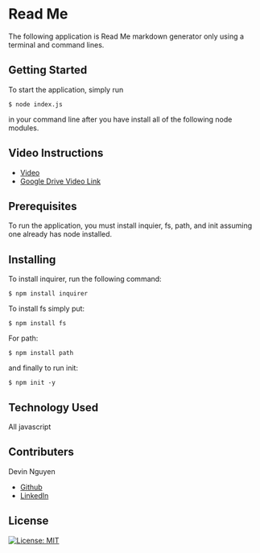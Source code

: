 # Read Me 

The following application is Read Me markdown generator only using a terminal and command lines.

## Getting Started 

To start the application, simply run 
```
$ node index.js
```
in your command line after you have install all of the following node modules. 

## Video Instructions

* [Video](./ReadMe%20Generator.mp4)
* [Google Drive Video Link](https://drive.google.com/file/d/1E7-N_edGCuV-BAaSLB8nkibCNKKbhlYM/view)

## Prerequisites

To run the application, you must install inquier, fs, path, and init  assuming one already has node installed. 

## Installing 

To install inquirer, run the following command:
```
$ npm install inquirer
```
To install fs simply put:
```
$ npm install fs
```
For path:
```
$ npm install path
```
and finally to run init:
```
$ npm init -y
```

## Technology Used

All javascript

## Contributers

Devin Nguyen
- [Github](https://github.com/kuyadevin)
- [LinkedIn](https://www.linkedin.com/in/devin-nguyen-9a0676212/)

## License

[![License: MIT](https://img.shields.io/badge/License-MIT-yellow.svg)](https://opensource.org/licenses/MIT)